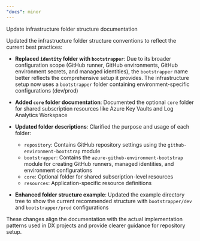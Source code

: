 ```yaml
---
"docs": minor
---
```


Update infrastructure folder structure documentation

Updated the infrastructure folder structure conventions to reflect the current best practices:

- **Replaced `identity` folder with `bootstrapper`**: Due to its broader configuration scope (GitHub runner, GitHub environments, GitHub environment secrets, and managed identities), the `bootstrapper` name better reflects the comprehensive setup it provides. The infrastructure setup now uses a `bootstrapper` folder containing environment-specific configurations (dev/prod)
- **Added `core` folder documentation**: Documented the optional `core` folder for shared subscription resources like Azure Key Vaults and Log Analytics Workspace
- **Updated folder descriptions**: Clarified the purpose and usage of each folder:
  - `repository`: Contains GitHub repository settings using the `github-environment-bootstrap` module
  - `bootstrapper`: Contains the `azure-github-environment-bootstrap` module for creating GitHub runners, managed identities, and environment configurations
  - `core`: Optional folder for shared subscription-level resources
  - `resources`: Application-specific resource definitions

- **Enhanced folder structure example**: Updated the example directory tree to show the current recommended structure with `bootstrapper/dev` and `bootstrapper/prod` configurations

These changes align the documentation with the actual implementation patterns used in DX projects and provide clearer guidance for repository setup.
